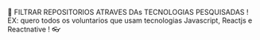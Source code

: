 🔎 
FILTRAR REPOSITORIOS ATRAVES DAs TECNOLOGIAS PESQUISADAS !
EX: quero todos os voluntarios que usam tecnologias Javascript, Reactjs e Reactnative ! 
👓

